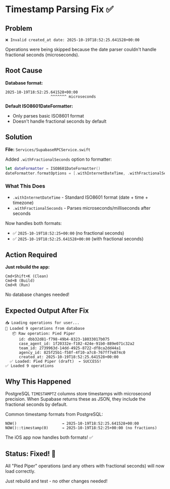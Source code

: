 # Timestamp Parsing Fix ✅

## Problem
```
❌ Invalid created_at date: 2025-10-19T18:52:25.641528+00:00
```

Operations were being skipped because the date parser couldn't handle fractional seconds (microseconds).

## Root Cause

**Database format:**
```
2025-10-19T18:52:25.641528+00:00
                    ^^^^^^^ microseconds
```

**Default ISO8601DateFormatter:**
- Only parses basic ISO8601 format
- Doesn't handle fractional seconds by default

## Solution

**File:** `Services/SupabaseRPCService.swift`

Added `.withFractionalSeconds` option to formatter:

```swift
let dateFormatter = ISO8601DateFormatter()
dateFormatter.formatOptions = [.withInternetDateTime, .withFractionalSeconds]
```

### What This Does

- `.withInternetDateTime` - Standard ISO8601 format (date + time + timezone)
- `.withFractionalSeconds` - Parses microseconds/milliseconds after seconds

Now handles both formats:
- ✅ `2025-10-19T18:52:25+00:00` (no fractional seconds)
- ✅ `2025-10-19T18:52:25.641528+00:00` (with fractional seconds)

## Action Required

**Just rebuild the app:**
```
Cmd+Shift+K (Clean)
Cmd+B (Build)
Cmd+R (Run)
```

No database changes needed!

## Expected Output After Fix

```
📥 Loading operations for user...
🔄 Loaded 9 operations from database
   📦 Raw operation: Pied Piper
      id: dbb32d81-f798-49b4-8323-18033017b075
      case_agent_id: 1f20332e-f102-424e-91b0-889e071c32a2
      team_id: 2739963d-14dd-4925-8722-df8ca2dd44a1
      agency_id: 825f25b1-f58f-4f10-a7c8-767ff7e874c0
      created_at: 2025-10-19T18:52:25.641528+00:00
  ✅ Loaded: Pied Piper (draft)  ← SUCCESS!
✅ Loaded 9 operations
```

## Why This Happened

PostgreSQL `TIMESTAMPTZ` columns store timestamps with microsecond precision. When Supabase returns these as JSON, they include the fractional seconds by default.

Common timestamp formats from PostgreSQL:
```
NOW()                    → 2025-10-19T18:52:25.641528+00:00
NOW()::timestamp(0)      → 2025-10-19T18:52:25+00:00 (no fractions)
```

The iOS app now handles both formats! ✅

## Status: Fixed! 🎉

All "Pied Piper" operations (and any others with fractional seconds) will now load correctly.

Just rebuild and test - no other changes needed!

